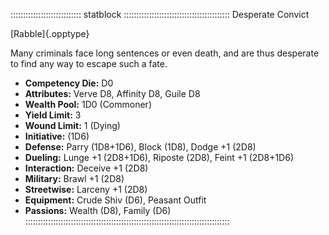 
:::::::::::::::::::::::::::: statblock ::::::::::::::::::::::::::::::::::::::::::
Desperate Convict

[Rabble]{.opptype}

Many criminals face long sentences or even death, and are thus desperate to find any way to escape such a fate.

- **Competency Die:** D0
- **Attributes:** Verve D8, Affinity D8, Guile D8
- **Wealth Pool:** 1D0 (Commoner)
- **Yield Limit:** 3
- **Wound Limit:** 1 (Dying)
- **Initiative:** (1D6)
- **Defense:** Parry (1D8+1D6), Block (1D8), Dodge +1 (2D8)
- **Dueling:** Lunge +1 (2D8+1D6), Riposte (2D8), Feint +1 (2D8+1D6)
- **Interaction:** Deceive +1 (2D8)
- **Military:** Brawl +1 (2D8)
- **Streetwise:** Larceny +1 (2D8)
- **Equipment:** Crude Shiv (D6), Peasant Outfit
- **Passions:** Wealth (D8), Family (D6)
:::::::::::::::::::::::::::::::::::::::::::::::::::::::::::::::::::::::::::::::::
